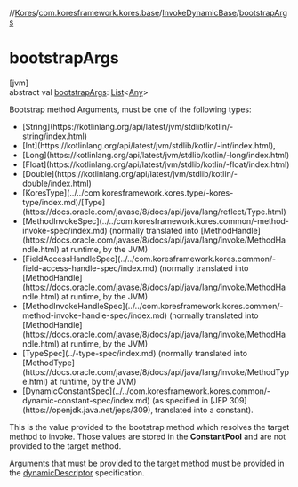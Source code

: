 //[Kores](../../../index.md)/[com.koresframework.kores.base](../index.md)/[InvokeDynamicBase](index.md)/[bootstrapArgs](bootstrap-args.md)

# bootstrapArgs

[jvm]\
abstract val [bootstrapArgs](bootstrap-args.md): [List](https://kotlinlang.org/api/latest/jvm/stdlib/kotlin.collections/-list/index.html)<[Any](https://kotlinlang.org/api/latest/jvm/stdlib/kotlin/-any/index.html)>

Bootstrap method Arguments, must be one of the following types:

<ul><li>[String](https://kotlinlang.org/api/latest/jvm/stdlib/kotlin/-string/index.html)</li><li>[Int](https://kotlinlang.org/api/latest/jvm/stdlib/kotlin/-int/index.html),</li><li>[Long](https://kotlinlang.org/api/latest/jvm/stdlib/kotlin/-long/index.html)</li><li>[Float](https://kotlinlang.org/api/latest/jvm/stdlib/kotlin/-float/index.html)</li><li>[Double](https://kotlinlang.org/api/latest/jvm/stdlib/kotlin/-double/index.html)</li><li>[KoresType](../../com.koresframework.kores.type/-kores-type/index.md)/[Type](https://docs.oracle.com/javase/8/docs/api/java/lang/reflect/Type.html)</li><li>[MethodInvokeSpec](../../com.koresframework.kores.common/-method-invoke-spec/index.md) (normally translated into [MethodHandle](https://docs.oracle.com/javase/8/docs/api/java/lang/invoke/MethodHandle.html) at runtime, by the JVM)</li><li>[FieldAccessHandleSpec](../../com.koresframework.kores.common/-field-access-handle-spec/index.md) (normally translated into [MethodHandle](https://docs.oracle.com/javase/8/docs/api/java/lang/invoke/MethodHandle.html) at runtime, by the JVM)</li><li>[MethodInvokeHandleSpec](../../com.koresframework.kores.common/-method-invoke-handle-spec/index.md) (normally translated into [MethodHandle](https://docs.oracle.com/javase/8/docs/api/java/lang/invoke/MethodHandle.html) at runtime, by the JVM)</li><li>[TypeSpec](../-type-spec/index.md) (normally translated into [MethodType](https://docs.oracle.com/javase/8/docs/api/java/lang/invoke/MethodType.html) at runtime, by the JVM)</li><li>[DynamicConstantSpec](../../com.koresframework.kores.common/-dynamic-constant-spec/index.md) (as specified in [JEP 309](https://openjdk.java.net/jeps/309), translated into a constant).</li></ul>

This is the value provided to the bootstrap method which resolves the target method to invoke. Those values are stored in the **ConstantPool** and are not provided to the target method.

Arguments that must be provided to the target method must be provided in the [dynamicDescriptor](dynamic-descriptor.md) specification.
